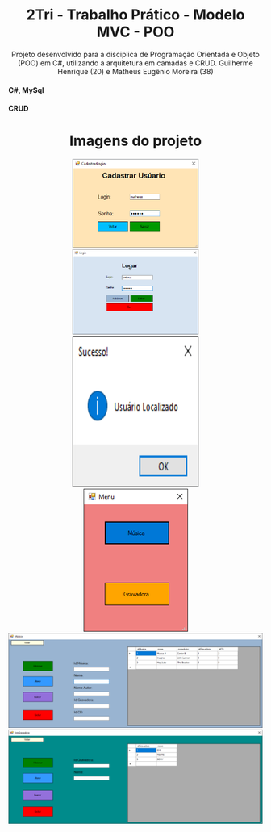 <h1 align="center">2Tri - Trabalho Prático - Modelo MVC - POO</h1> 
<p align="center">Projeto desenvolvido para a disciplica de Programação Orientada e Objeto (POO) em C#, utilizando a arquitetura em camadas e CRUD. Guilherme Henrique (20) e Matheus Eugênio Moreira (38)</p>
<h4 align="left">C#, MySql</h4> 
<h4 align="left">CRUD</h4> 

<h1 align="center">Imagens do projeto</h1> 
 
<div align="center">
<img  src="img/cadastrar.png" width="250px"</img> 
 </div>
<div align="center">
<img  src="img/login.png" width="250px"</img> 
 </div> 
  <div align="center">
<img src="img/usuario-localizado.png" height="300px" width="250px"</img> 
 </div>
 <div align="center">
<img src="img/menu.png"</img> 
 </div>
 <div align="center">
<img src="img/musica.png" </img> 
 </div>
 <div align="center">
<img src="img/gravadora.png" </img> 
 </div>
